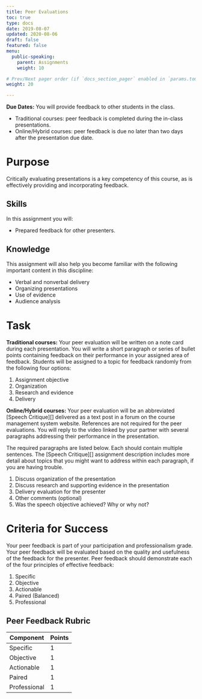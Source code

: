 ```yaml
---
title: Peer Evaluations
toc: true
type: docs
date: 2019-08-07
updated: 2020-08-06
draft: false
featured: false
menu:
  public-speaking:
    parent: Assignments
    weight: 10

# Prev/Next pager order (if `docs_section_pager` enabled in `params.toml`)
weight: 20

---
```


**Due Dates:** You will provide feedback to other students in the class.

 * Traditional courses: peer feedback is completed during the in-class presentations.
 * Online/Hybrid courses: peer feedback is due no later than two days after the presentation due date.

# Purpose

Critically evaluating presentations is a key competency of this course, as is effectively providing and incorporating feedback.

## Skills

In this assignment you will:

* Prepared feedback for other presenters.

## Knowledge

This assignment will also help you become familiar with the following important content in this discipline:

* Verbal and nonverbal delivery
* Organizing presentations
* Use of evidence
* Audience analysis

# Task

**Traditional courses:** Your peer evaluation will be written on a note card during each presentation.
You will write a short paragraph or series of bullet points containing feedback on their performance in your assigned area of feedback.
Students will be assigned to a topic for feedback randomly from the following four options:

1. Assignment objective
2. Organization
3. Research and evidence
4. Delivery

**Online/Hybrid courses:** Your peer evaluation will be an abbreviated [Speech Critique][] delivered as a text post in a forum on the course management system website.
References are not required for the peer evaluations.
You will reply to the video linked by your partner with several paragraphs addressing their performance in the presentation.

The required paragraphs are listed below.
Each should contain multiple sentences.
The [Speech Critique][] assignment description includes more detail about topics that you might want to address within each paragraph, if you are having trouble.

1. Discuss organization of the presentation
2. Discuss research and supporting evidence in the presentation
3. Delivery evaluation for the presenter
4. Other comments (optional)
5. Was the speech objective achieved? Why or why not?

# Criteria for Success

Your peer feedback is part of your participation and professionalism grade.
Your peer feedback will be evaluated based on the quality and usefulness of the feedback for the presenter.
Peer feedback should demonstrate each of the four principles of effective feedback:

1. Specific
2. Objective
3. Actionable
4. Paired (Balanced)
5. Professional

## Peer Feedback Rubric

Component    | Points
------------ | ------
Specific     | 1
Objective    | 1
Actionable   | 1
Paired       | 1
Professional | 1

<!--
# Examples
-->

<!--
Here are some example outlines for mediated presentations given in this
class.[^student-permission]

[Example Mediated Outline
1](/course/public-speaking/assignment/mediated-outline-example-1.docx) is
a well-formatted outline.
-->

<!--
# Acknowledgments

[^student-permission] Many thanks to the students who have given me permission to use examples based on their work. Student consent forms are on file.
-->

<!-- Previous Versions:

   v#   | Date       | Modifications
  ------|------------|:--------------
  v2.01 | 2020-08-06 | Update for Hyflex delivery
  v2.00 | 2020-02-14 | Switched formatting for better transparency.
  v1.01 | 2019-08-08 | Updates for Hugo compatibility
  v1.00 | 2017-04-03 | Description for in-class vs. online feedback 
  v0.00 |          - | Initial version

-->
